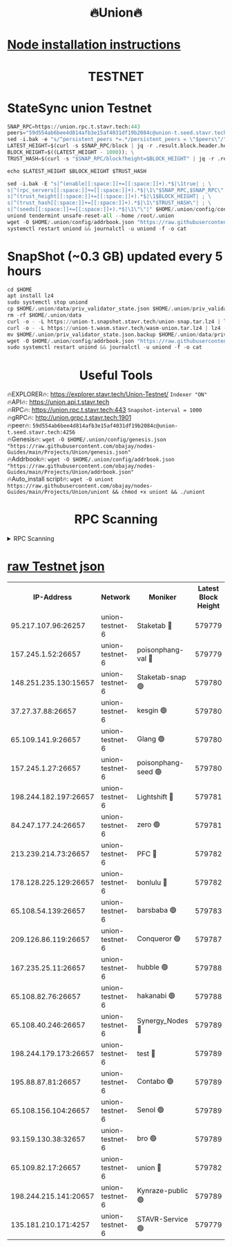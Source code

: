 <h1 align="center"> 🔥Union🔥</h1>

[Node installation instructions](https://github.com/obajay/nodes-Guides/tree/main/Projects/Union)
=

<h1 align="center"> TESTNET</h1>

# StateSync union Testnet
```python
SNAP_RPC=https://union.rpc.t.stavr.tech:443
peers="59d554ab6bee4d814afb3e15af4031df19b2084c@union-t.seed.stavr.tech:4256"
sed -i.bak -e "s/^persistent_peers *=.*/persistent_peers = \"$peers\"/" $HOME/.union/config/config.toml
LATEST_HEIGHT=$(curl -s $SNAP_RPC/block | jq -r .result.block.header.height); \
BLOCK_HEIGHT=$((LATEST_HEIGHT - 1000)); \
TRUST_HASH=$(curl -s "$SNAP_RPC/block?height=$BLOCK_HEIGHT" | jq -r .result.block_id.hash)

echo $LATEST_HEIGHT $BLOCK_HEIGHT $TRUST_HASH

sed -i.bak -E "s|^(enable[[:space:]]+=[[:space:]]+).*$|\1true| ; \
s|^(rpc_servers[[:space:]]+=[[:space:]]+).*$|\1\"$SNAP_RPC,$SNAP_RPC\"| ; \
s|^(trust_height[[:space:]]+=[[:space:]]+).*$|\1$BLOCK_HEIGHT| ; \
s|^(trust_hash[[:space:]]+=[[:space:]]+).*$|\1\"$TRUST_HASH\"| ; \
s|^(seeds[[:space:]]+=[[:space:]]+).*$|\1\"\"|" $HOME/.union/config/config.toml
uniond tendermint unsafe-reset-all --home /root/.union
wget -O $HOME/.union/config/addrbook.json "https://raw.githubusercontent.com/obajay/nodes-Guides/main/Projects/Union/addrbook.json"
systemctl restart uniond && journalctl -u uniond -f -o cat
```
# SnapShot (~0.3 GB) updated every 5 hours
```python
cd $HOME
apt install lz4
sudo systemctl stop uniond
cp $HOME/.union/data/priv_validator_state.json $HOME/.union/priv_validator_state.json.backup
rm -rf $HOME/.union/data
curl -o - -L https://union-t.snapshot.stavr.tech/union-snap.tar.lz4 | lz4 -c -d - | tar -x -C $HOME/.union --strip-components 2
curl -o - -L https://union-t.wasm.stavr.tech/wasm-union.tar.lz4 | lz4 -c -d - | tar -x -C $HOME/.union --strip-components 2
mv $HOME/.union/priv_validator_state.json.backup $HOME/.union/data/priv_validator_state.json
wget -O $HOME/.union/config/addrbook.json "https://raw.githubusercontent.com/obajay/nodes-Guides/main/Projects/Union/addrbook.json"
sudo systemctl restart uniond && journalctl -u uniond -f -o cat
```
 <h1 align="center"> Useful Tools</h1>
 
🔥EXPLORER🔥: https://explorer.stavr.tech/Union-Testnet/        `Indexer "ON"` \
🔥API🔥:      https://union.api.t.stavr.tech \
🔥RPC🔥:      https://union.rpc.t.stavr.tech:443              `Snapshot-interval = 1000` \
🔥gRPC🔥:     http://union.grpc.t.stavr.tech:1901 \
🔥peer🔥:     `59d554ab6bee4d814afb3e15af4031df19b2084c@union-t.seed.stavr.tech:4256` \
🔥Genesis🔥:     `wget -O $HOME/.union/config/genesis.json "https://raw.githubusercontent.com/obajay/nodes-Guides/main/Projects/Union/genesis.json"` \
🔥Addrbook🔥: ```wget -O $HOME/.union/config/addrbook.json "https://raw.githubusercontent.com/obajay/nodes-Guides/main/Projects/Union/addrbook.json"``` \
🔥Auto_install script🔥:  `wget -O uniont https://raw.githubusercontent.com/obajay/nodes-Guides/main/Projects/Union/uniont && chmod +x uniont && ./uniont`

<h1 align="center"> RPC Scanning</h1>

<details>
<summary>RPC Scanning</summary>

<h2 align="center"> We scan nodes in real time every 4 hours. And we provide the final result of RPC endpoints.
We cannot influence the operation of these nodes in any way. </h2>


```python
If Voting Power is higher than 0 --> then the Node is a validator of the network and may be subject to attack and be a potential threat to the chain.
```
```python
We marked such validators with a red symbol
```

</details>

[raw Testnet json](https://rpc-check.uniont.stavr.tech/uniont/rpc-uniont-result.json)
=



<table><tr><th>IP-Address</th><th>Network</th><th>Moniker</th><th>Latest Block Height</th><th>Earliest Block Height</th><th>Catching Up</th><th>Tx Index</th><th>Voting Power</th><th>Scan Time</th></tr><tr><td>95.217.107.96:26257</td><td>union-testnet-6</td><td>Staketab 🔴</td><td>579779</td><td>1</td><td>False</td><td>on</td><td>1000002</td><td>2024-03-24T14:52:55.690436885UTC</td></tr><tr><td>157.245.1.52:26657</td><td>union-testnet-6</td><td>poisonphang-val 🔴</td><td>579779</td><td>1</td><td>False</td><td>on</td><td>1000000</td><td>2024-03-24T14:52:56.290212220UTC</td></tr><tr><td>148.251.235.130:15657</td><td>union-testnet-6</td><td>Staketab-snap 🟢</td><td>579780</td><td>1</td><td>False</td><td>on</td><td>0</td><td>2024-03-24T14:52:56.861935784UTC</td></tr><tr><td>37.27.37.88:26657</td><td>union-testnet-6</td><td>kesgin 🟢</td><td>579780</td><td>1</td><td>False</td><td>on</td><td>0</td><td>2024-03-24T14:52:57.174668297UTC</td></tr><tr><td>65.109.141.9:26657</td><td>union-testnet-6</td><td>Glang 🟢</td><td>579780</td><td>1</td><td>False</td><td>on</td><td>0</td><td>2024-03-24T14:53:01.623642828UTC</td></tr><tr><td>157.245.1.27:26657</td><td>union-testnet-6</td><td>poisonphang-seed 🟢</td><td>579780</td><td>1</td><td>False</td><td>on</td><td>0</td><td>2024-03-24T14:53:02.547995894UTC</td></tr><tr><td>198.244.182.197:26657</td><td>union-testnet-6</td><td>Lightshift 🔴</td><td>579781</td><td>1</td><td>False</td><td>on</td><td>1000000</td><td>2024-03-24T14:53:04.921889294UTC</td></tr><tr><td>84.247.177.24:26657</td><td>union-testnet-6</td><td>zero 🟢</td><td>579781</td><td>1</td><td>False</td><td>on</td><td>0</td><td>2024-03-24T14:53:09.505255618UTC</td></tr><tr><td>213.239.214.73:26657</td><td>union-testnet-6</td><td>PFC 🔴</td><td>579782</td><td>1</td><td>False</td><td>on</td><td>1000001</td><td>2024-03-24T14:53:14.120930147UTC</td></tr><tr><td>178.128.225.129:26657</td><td>union-testnet-6</td><td>bonlulu 🔴</td><td>579782</td><td>1</td><td>False</td><td>on</td><td>1000000</td><td>2024-03-24T14:53:14.776077004UTC</td></tr><tr><td>65.108.54.139:26657</td><td>union-testnet-6</td><td>barsbaba 🟢</td><td>579783</td><td>1</td><td>False</td><td>on</td><td>0</td><td>2024-03-24T14:53:15.123341164UTC</td></tr><tr><td>209.126.86.119:26657</td><td>union-testnet-6</td><td>Conqueror 🟢</td><td>579787</td><td>1</td><td>False</td><td>on</td><td>0</td><td>2024-03-24T14:53:40.565375937UTC</td></tr><tr><td>167.235.25.11:26657</td><td>union-testnet-6</td><td>hubble 🟢</td><td>579788</td><td>1</td><td>False</td><td>on</td><td>0</td><td>2024-03-24T14:53:46.924018118UTC</td></tr><tr><td>65.108.82.76:26657</td><td>union-testnet-6</td><td>hakanabi 🟢</td><td>579788</td><td>1</td><td>False</td><td>on</td><td>0</td><td>2024-03-24T14:53:47.312748886UTC</td></tr><tr><td>65.108.40.246:26657</td><td>union-testnet-6</td><td>Synergy_Nodes 🔴</td><td>579789</td><td>1</td><td>False</td><td>on</td><td>1000001</td><td>2024-03-24T14:53:53.759263424UTC</td></tr><tr><td>198.244.179.173:26657</td><td>union-testnet-6</td><td>test 🔴</td><td>579789</td><td>1</td><td>False</td><td>on</td><td>1000001</td><td>2024-03-24T14:53:56.689846893UTC</td></tr><tr><td>195.88.87.81:26657</td><td>union-testnet-6</td><td>Contabo 🟢</td><td>579789</td><td>1</td><td>False</td><td>on</td><td>0</td><td>2024-03-24T14:53:56.999998323UTC</td></tr><tr><td>65.108.156.104:26657</td><td>union-testnet-6</td><td>Senol 🟢</td><td>579789</td><td>1</td><td>False</td><td>on</td><td>0</td><td>2024-03-24T14:53:57.361797146UTC</td></tr><tr><td>93.159.130.38:32657</td><td>union-testnet-6</td><td>bro 🟢</td><td>579789</td><td>1</td><td>False</td><td>on</td><td>0</td><td>2024-03-24T14:53:57.671563726UTC</td></tr><tr><td>65.109.82.17:26657</td><td>union-testnet-6</td><td>union 🔴</td><td>579782</td><td>508001</td><td>False</td><td>off</td><td>1000001</td><td>2024-03-24T14:53:09.836327534UTC</td></tr><tr><td>198.244.215.141:20657</td><td>union-testnet-6</td><td>Kynraze-public 🟢</td><td>579789</td><td>524001</td><td>False</td><td>on</td><td>0</td><td>2024-03-24T14:53:54.030355512UTC</td></tr><tr><td>135.181.210.171:4257</td><td>union-testnet-6</td><td>STAVR-Service 🟢</td><td>579779</td><td>576001</td><td>False</td><td>on</td><td>0</td><td>2024-03-24T14:52:56.621153601UTC</td></tr></table>
